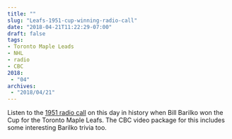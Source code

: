 ```yaml
---
title: ""
slug: "Leafs-1951-cup-winning-radio-call"
date: "2018-04-21T11:22:29-07:00"
draft: false
tags:
- Toronto Maple Leads
- NHL
- radio
- CBC
2018:
 - "04"
archives:
 - "2018/04/21"
---
```


Listen to the [1951 radio call][url-ref] on this day in history when Bill Barilko won the Cup for the Toronto Maple Leafs. The CBC video package for this includes some interesting Barilko trivia too.

[url-ref]: https://mobile.twitter.com/hockeynight/status/987752905796145152
